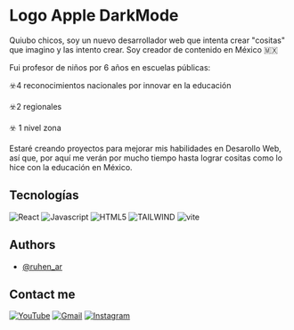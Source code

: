 
# Logo Apple DarkMode

Quiubo chicos, soy un nuevo desarrollador web que intenta crear "cositas" que imagino y las intento crear. Soy creador de contenido en México 🇲🇽

Fui profesor de niños por 6 años en escuelas públicas:

☣️4 reconocimientos nacionales por innovar en la educación

☣️2 regionales

☣️ 1 nivel zona

Estaré creando proyectos para mejorar mis habilidades en Desarollo Web, así que, por aquí me verán por mucho tiempo hasta lograr cositas como lo hice con la educación en México.

## Tecnologías
![React](https://img.shields.io/badge/React-20232A?style=for-the-badge&logo=react&logoColor=61DAFB)
![Javascript](https://img.shields.io/badge/JavaScript-323330?style=for-the-badge&logo=javascript&logoColor=F7DF1E)
![HTML5](https://img.shields.io/badge/HTML5-E34F26?style=for-the-badge&logo=html5&logoColor=white)
![TAILWIND](https://img.shields.io/badge/Tailwind_CSS-38B2AC?style=for-the-badge&logo=tailwind-css&logoColor=white)
![vite](https://img.shields.io/badge/Vite-B73BFE?style=for-the-badge&logo=vite&logoColor=FFD62E)

## Authors
- [@ruhen_ar](https://www.instagram.com/ruhen_ar/)

## Contact me
[![YouTube](https://img.shields.io/badge/YouTube-FF0000?style=for-the-badge&logo=youtube&logoColor=white)](https://www.youtube.com/@ElSinMetodos)
[![Gmail](https://img.shields.io/badge/Gmail-DB4437?style=for-the-badge&logo=gmail&logoColor=white)](mailto:eg.rubenaragon@gmail.com)
[![Instagram](https://img.shields.io/badge/Instagram-833ab4?style=for-the-badge&logo=instagram&logoColor=white)](https://www.instagram.com/ruhen_ar/)

